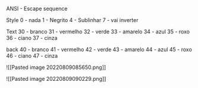 ANSI - Escape sequence

Style 
	0 - nada
	1 - Negrito
	4 - Sublinhar
	7 - vai inverter

Text
	30 - branco
	31 - vermelho
	32 - verde
	33 - amarelo
	34 - azul
	35 - roxo
	36 - ciano
	37 - cinza

back
	40 - branco
	41 - vermelho
	42 - verde
	43 - amarelo
	44 - azul
	45 - roxo
	46 - ciano
	47 - cinza


![[Pasted image 20220809085650.png]]

![[Pasted image 20220809090229.png]]
